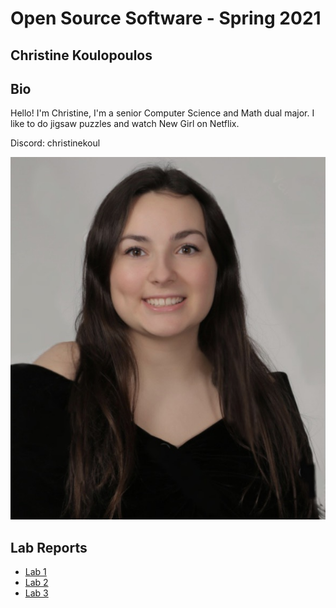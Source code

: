 # Open Source Software - Spring 2021
## Christine Koulopoulos

## Bio
Hello! I'm Christine, I'm a senior Computer Science and Math dual major. I like to do jigsaw puzzles and watch New Girl on Netflix.

Discord: christinekoul

![Christine](images/selfie.jpg)

## Lab Reports
* [Lab 1](https://github.com/christinekoul/oss-repo/blob/master/labs/lab-01/lab01.md)
* [Lab 2](https://github.com/christinekoul/oss-repo/blob/master/labs/lab-02/lab02.md)
* [Lab 3](https://github.com/christinekoul/oss-repo/blob/master/labs/lab-03/lab03.md)
